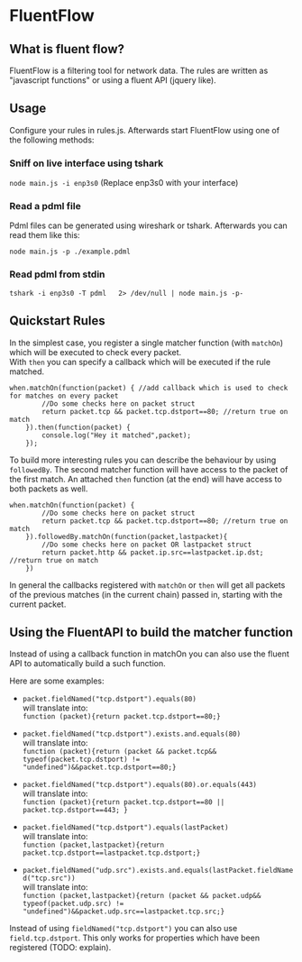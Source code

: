 # FluentFlow

## What is fluent flow?

FluentFlow is a filtering tool for network data. The rules are written as "javascript functions" or using a fluent API (jquery like).

## Usage

Configure your rules in rules.js. Afterwards start FluentFlow using one of the following methods:

### Sniff on live interface using tshark


```node main.js -i enp3s0``` (Replace enp3s0 with your interface)

### Read a pdml file

Pdml files can be generated using wireshark or tshark.
Afterwards you can read them like this:

```node main.js -p ./example.pdml```

### Read pdml from stdin

```tshark -i enp3s0 -T pdml   2> /dev/null | node main.js -p-```


## Quickstart Rules

In the simplest case, you register a single matcher function (with `matchOn`) which will be executed to check every packet.  
With `then` you can specify a callback which will be executed if the rule matched.

```
when.matchOn(function(packet) { //add callback which is used to check for matches on every packet
        //Do some checks here on packet struct
        return packet.tcp && packet.tcp.dstport==80; //return true on match
    }).then(function(packet) {
        console.log("Hey it matched",packet);
    });
```

To build more interesting rules you can describe the behaviour by using `followedBy`.
The second matcher function will have access to the packet of the first match.
An attached `then` function (at the end) will have access to both packets as well.

```
when.matchOn(function(packet) {
        //Do some checks here on packet struct
        return packet.tcp && packet.tcp.dstport==80; //return true on match
    }).followedBy.matchOn(function(packet,lastpacket){
        //Do some checks here on packet OR lastpacket struct
        return packet.http && packet.ip.src==lastpacket.ip.dst; //return true on match
    })
```

In general the callbacks registered with `matchOn` or `then` will get all packets of the previous matches (in the current chain) passed in, starting with the current packet.

## Using the FluentAPI to build the matcher function

Instead of using a callback function in matchOn you can also use the fluent API to automatically build a such function.

Here are some examples:

* `packet.fieldNamed("tcp.dstport").equals(80)`  
will translate into:  
`function (packet){return packet.tcp.dstport==80;}`

* `packet.fieldNamed("tcp.dstport").exists.and.equals(80)`  
will translate into:  
`function (packet){return (packet && packet.tcp&& typeof(packet.tcp.dstport) != "undefined")&&packet.tcp.dstport==80;}`

* `packet.fieldNamed("tcp.dstport").equals(80).or.equals(443)`  
 will translate into:  
 `function (packet){return packet.tcp.dstport==80 || packet.tcp.dstport==443; }`
 
* `packet.fieldNamed("tcp.dstport").equals(lastPacket)`  
 will translate into:  
 `function (packet,lastpacket){return packet.tcp.dstport==lastpacket.tcp.dstport;}`

* `packet.fieldNamed("udp.src").exists.and.equals(lastPacket.fieldNamed("tcp.src"))`  
will translate into:  
`function (packet,lastpacket){return (packet && packet.udp&& typeof(packet.udp.src) != "undefined")&&packet.udp.src==lastpacket.tcp.src;}`

  
Instead of using `fieldNamed("tcp.dstport")` you can also use `field.tcp.dstport`. This only works for properties which have been registered (TODO: explain).
